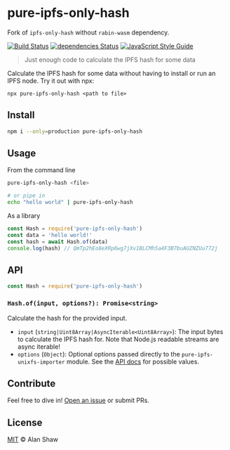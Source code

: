 # pure-ipfs-only-hash

Fork of `ipfs-only-hash` without `rabin-wasm` dependency.

[![Build Status](https://travis-ci.org/alanshaw/ipfs-only-hash.svg?branch=master)](https://travis-ci.org/alanshaw/ipfs-only-hash) [![dependencies Status](https://status.david-dm.org/gh/alanshaw/ipfs-only-hash.svg)](https://david-dm.org/alanshaw/ipfs-only-hash) [![JavaScript Style Guide](https://img.shields.io/badge/code_style-standard-brightgreen.svg)](https://standardjs.com)

> Just enough code to calculate the IPFS hash for some data

Calculate the IPFS hash for some data without having to install or run an IPFS node. Try it out with npx:

```
npx pure-ipfs-only-hash <path to file>
```

## Install

```sh
npm i --only=production pure-ipfs-only-hash
```

## Usage

From the command line

```sh
pure-ipfs-only-hash <file>

# or pipe in 
echo "hello world" | pure-ipfs-only-hash
```

As a library

```js
const Hash = require('pure-ipfs-only-hash')
const data = 'hello world!'
const hash = await Hash.of(data)
console.log(hash) // QmTp2hEo8eXRp6wg7jXv1BLCMh5a4F3B7buAUZNZUu772j
```

## API

```js
const Hash = require('pure-ipfs-only-hash')
```

### `Hash.of(input, options?): Promise<string>`

Calculate the hash for the provided input.

* `input` (`string|Uint8Array|AsyncIterable<Uint8Array>`): The input bytes to calculate the IPFS hash for. Note that Node.js readable streams are async iterable!
* `options` (`Object`): Optional options passed directly to the `pure-ipfs-unixfs-importer` module. See the [API docs](https://github.com/ipfs/js-ipfs-unixfs-importer#api) for possible values.

## Contribute

Feel free to dive in! [Open an issue](https://github.com/alanshaw/ipfs-only-hash/issues/new) or submit PRs.

## License

[MIT](LICENSE) © Alan Shaw
